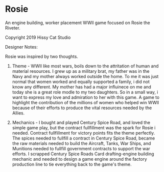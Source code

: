 # Rosie
An engine building, worker placement WWII game focused on Rosie the Riveter.

Copyright 2019 Hissy Cat Studio

Designer Notes:

Rosie was inspired by two thoughts. 

1. Theme - WWII like most wars, boils down to the attritation of human and material resources. I grew up as a military brat, my father was in the Navy and my mother always worked outside the home. To me it was just normal that women worked and equally supported a family, i did not know any different. My mother has had a major influinece on me and today she is a great role modle to my two daughters. So in a small way, i want to express my love and admiration to her with this game. A game to highlight the contribution of the millions of women who helped win WWII because of their efforts to produce the vital resources needed by the Allies. 

2. Mechanics - I bought and played Century Spice Road, and loved the simple game play, but the contract fullfillment was the spark for Rosie i needed. Contract fullfillment for victory points fits the theme perfectly. The spices needed to fullfill a contract in Century Spice Road, became the raw materials needed to build the Aircraft, Tanks, War Ships, and Munitions needed to fullfill government contracts to support the war efforts. I scrapped Century Spice Roads Card drafting-engine building mechanic and needed to design a game engine around the factory production line to tie everything back to the game's theme. 

